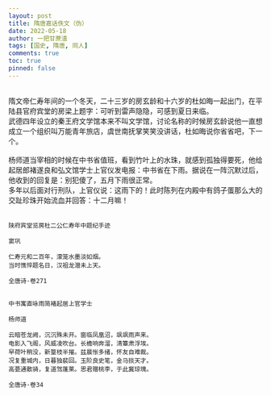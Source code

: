 ```yaml
---
layout: post
title: 隋唐嘉话佚文（伪）
date: 2022-05-18
author: 一把甘蔗渣
tags: [国史, 隋唐, 同人]
comments: true
toc: true
pinned: false
---
```

<br/>
    隋文帝仁寿年间的一个冬天，二十三岁的房玄龄和十六岁的杜如晦一起出门，在平陆县官府宾堂的房梁上题字：可听到雷声隐隐，可感到夏日来临。
<br/>
    武德四年设立的秦王府文学馆本来不叫文学馆，讨论名称的时候房玄龄说他一直想成立一个组织叫万能青年旅店，虞世南抚掌笑笑没讲话，杜如晦说你省省吧，下一个。
<br/>
<br/>
    杨师道当宰相的时候在中书省值班，看到竹叶上的水珠，就感到孤独得要死，他给起居郎褚遂良和弘文馆学士上官仪发电报：中书省在下雨。据说在一阵沉默过后，他收到的回复是：别犯傻了，五月下雨很正常。
<br/>
    多年以后面对行刑队，上官仪说：这雨下的！此时陈列在内殿中有鸽子蛋那么大的交趾珍珠开始流血并回答：十二月嘛！
<br/>
<br/>


    陕府宾堂览房杜二公仁寿年中题纪手迹
    
    窦巩

    仁寿元和二百年，濛笼水墨淡如烟。
    当时憔悴题名日，汉祖龙潜未上天。

    全唐诗·卷271


    中书寓直咏雨简褚起居上官学士

    杨师道

    云暗苍龙阙，沉沉殊未开。窗临凤凰沼，飒飒雨声来。
    电影入飞阁，风威凌吹台。长檐响奔溜，清簟肃浮埃。
    早荷叶稍没，新篁枝半摧。兹晨怅多绪，怀友自难裁。
    况复重城内，日暮独裴回。玉阶良史笔，金马掞天才。
    高甍通散骑，复道驾蓬莱。思君赠桃李，于此冀琼瑰。

    全唐诗·卷34



